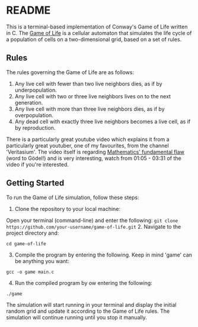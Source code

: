 # README

This is a terminal-based implementation of Conway's Game of Life written in C. The [Game of Life](https://en.wikipedia.org/wiki/Conway%27s_Game_of_Life) is a cellular automaton that simulates the life cycle of a population of cells on a two-dimensional grid, based on a set of rules.

## Rules
The rules governing the Game of Life are as follows:

1. Any live cell with fewer than two live neighbors dies, as if by underpopulation.
2. Any live cell with two or three live neighbors lives on to the next generation.
3. Any live cell with more than three live neighbors dies, as if by overpopulation.
4. Any dead cell with exactly three live neighbors becomes a live cell, as if by reproduction.

There is a particularly great youtube video which explains it from a particularly great youtuber, one of my favourites, from the channel 'Veritasium'. The video itself is regarding [Mathematics' fundamental flaw](https://www.youtube.com/watch?v=HeQX2HjkcNo) (word to Gödel!) and is very interesting, watch from 01:05 - 03:31 of the video if you're interested.

## Getting Started
To run the Game of Life simulation, follow these steps:

1. Clone the repository to your local machine:

Open your terminal (command-line) and enter the following:
`git clone https://github.com/your-username/game-of-life.git`
2. Navigate to the project directory and:

`cd game-of-life`

3. Compile the program by entering the following. Keep in mind 'game' can be anything you want:

`gcc -o game main.c`

4. Run the compiled program by ow entering the following:

`./game`


The simulation will start running in your terminal and display the initial random grid and update it according to the Game of Life rules. The simulation will continue running until you stop it manually.